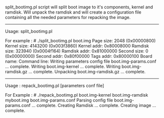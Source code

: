 split_bootimg.pl script will split boot image to it's components, kernel and ramdisk.
Will unpack the ramdisk and will create a configuration file containing all the needed parameters for repacking the image.

--------
Usage:
	split_bootimg.pl <boot image file>

For example :
    # ./split_bootimg.pl boot.img
    Page size: 2048 (0x00000800)
    Kernel size: 4143200 (0x003f3860)
    Kernel addr: 0x80008000
    Ramdisk size: 323940 (0x0004f164)
    Ramdisk addr: 0x81000000
    Second size: 0 (0x00000000)
    Second addr: 0x80f00000
    Tags addr: 0x80000100
    Board name: 
    Command line: 
    Writing parameters config file boot.img-params.conf ... complete.
    Writing boot.img-kernel ... complete.
    Writing boot.img-ramdisk.gz ... complete.
    Unpacking boot.img-ramdisk.gz ... complete.

--------
Usage :
    repack_bootimg.pl <kernel> <ramdisk directory> <out image> [parameters conf file]

For Example :
    # ./repack_bootimg.pl boot.img-kernel boot.img-ramdisk  myboot.img boot.img-params.conf 
    Parsing config file boot.img-params.conf ... complete.
    Creating Ramdisk ... complete.
    Creating image ... complete.

